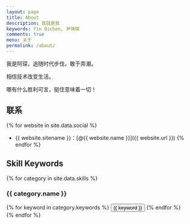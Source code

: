 ```yaml
---
layout: page
title: About
description: 我就是我
keywords: Yin Qichen, 尹琦琛
comments: true
menu: 关于
permalink: /about/
---
```


我是阿琛，追随时代步伐，敢于弄潮。

相信技术改变生活。

哪有什么胜利可言，挺住意味着一切！

## 联系

{% for website in site.data.social %}
* {{ website.sitename }}：[@{{ website.name }}]({{ website.url }})
{% endfor %}

## Skill Keywords

{% for category in site.data.skills %}
### {{ category.name }}
<div class="btn-inline">
{% for keyword in category.keywords %}
<button class="btn btn-outline" type="button">{{ keyword }}</button>
{% endfor %}
</div>
{% endfor %}
